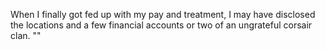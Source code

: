 When I finally got fed up with my pay and treatment, I may have disclosed the locations and a few financial accounts or two of an ungrateful corsair clan. ""